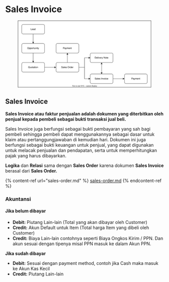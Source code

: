 # Sales Invoice

<figure><img src="../../.gitbook/assets/erp2.drawio.svg" alt=""><figcaption></figcaption></figure>

## Sales Invoice

**Sales Invoice atau faktur penjualan adalah dokumen yang diterbitkan oleh penjual kepada pembeli sebagai bukti transaksi jual beli.**

Sales Invoice juga berfungsi sebagai bukti pembayaran yang sah bagi pembeli sehingga pembeli dapat menggunakannya sebagai dasar untuk klaim atau pertanggungjawaban di kemudian hari. Dokumen ini juga berfungsi sebagai bukti keuangan untuk penjual, yang dapat digunakan untuk melacak penjualan dan pendapatan, serta untuk memperhitungkan pajak yang harus dibayarkan.

**Logika** dan **Relasi** sama dengan **Sales Order** karena dokumen **Sales Invoice** berasal dari **Sales Order.**

{% content-ref url="sales-order.md" %}
[sales-order.md](sales-order.md)
{% endcontent-ref %}

### Akuntansi

#### Jika belum dibayar

* **Debit:** Piutang Lain-lain (Total yang akan dibayar oleh Customer)
* **Credit:** Akun Default untuk Item (Total harga Item yang dibeli oleh Customer)
* **Credit:** Biaya Lain-lain contohnya seperti Biaya Ongkos Kirim / PPN. Dan akun sesuai dengan tipenya misal PPN masuk ke dalam Akun PPN.

**Jika sudah dibayar**

* **Debit:** Sesuai dengan payment method, contoh jika Cash maka masuk ke Akun Kas Kecil
* **Credit:** Piutang Lain-lain
